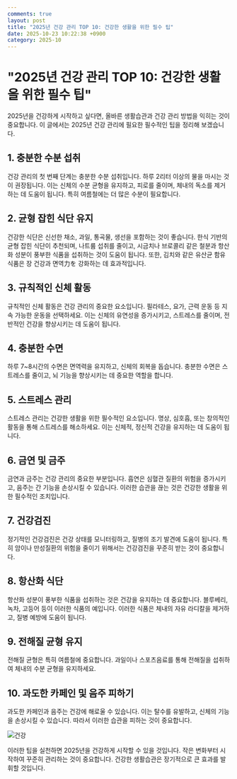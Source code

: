 ```yaml
---
comments: true
layout: post
title: "2025년 건강 관리 TOP 10: 건강한 생활을 위한 필수 팁"
date: 2025-10-23 10:22:38 +0900
category: 2025-10
---
```


# "2025년 건강 관리 TOP 10: 건강한 생활을 위한 필수 팁"

2025년을 건강하게 시작하고 싶다면, 올바른 생활습관과 건강 관리 방법을 익히는 것이 중요합니다. 이 글에서는 2025년 건강 관리에 필요한 필수적인 팁을 정리해 보겠습니다.

## 1. 충분한 수분 섭취

건강 관리의 첫 번째 단계는 충분한 수분 섭취입니다. 하루 2리터 이상의 물을 마시는 것이 권장됩니다. 이는 신체의 수분 균형을 유지하고, 피로를 줄이며, 체내의 독소를 제거하는 데 도움이 됩니다. 특히 여름철에는 더 많은 수분이 필요합니다.

## 2. 균형 잡힌 식단 유지

건강한 식단은 신선한 채소, 과일, 통곡물, 생선을 포함하는 것이 좋습니다. 한식 기반의 균형 잡힌 식단이 추천되며, 나트륨 섭취를 줄이고, 시금치나 브로콜리 같은 철분과 항산화 성분이 풍부한 식품을 섭취하는 것이 도움이 됩니다. 또한, 김치와 같은 유산균 함유 식품은 장 건강과 면역力を 강화하는 데 효과적입니다.

## 3. 규칙적인 신체 활동

규칙적인 신체 활동은 건강 관리의 중요한 요소입니다. 필라테스, 요가, 근력 운동 등 지속 가능한 운동을 선택하세요. 이는 신체의 유연성을 증가시키고, 스트레스를 줄이며, 전반적인 건강을 향상시키는 데 도움이 됩니다.

## 4. 충분한 수면

하루 7~8시간의 수면은 면역력을 유지하고, 신체의 회복을 돕습니다. 충분한 수면은 스트레스를 줄이고, 뇌 기능을 향상시키는 데 중요한 역할을 합니다.

## 5. 스트레스 관리

스트레스 관리는 건강한 생활을 위한 필수적인 요소입니다. 명상, 심호흡, 또는 창의적인 활동을 통해 스트레스를 해소하세요. 이는 신체적, 정신적 건강을 유지하는 데 도움이 됩니다.

## 6. 금연 및 금주

금연과 금주는 건강 관리의 중요한 부분입니다. 흡연은 심혈관 질환의 위험을 증가시키고, 음주는 간 기능을 손상시킬 수 있습니다. 이러한 습관을 끊는 것은 건강한 생활을 위한 필수적인 조치입니다.

## 7. 건강검진

정기적인 건강검진은 건강 상태를 모니터링하고, 질병의 조기 발견에 도움이 됩니다. 특히 암이나 만성질환의 위험을 줄이기 위해서는 건강검진을 꾸준히 받는 것이 중요합니다.

## 8. 항산화 식단

항산화 성분이 풍부한 식품을 섭취하는 것은 건강을 유지하는 데 중요합니다. 블루베리, 녹차, 고등어 등이 이러한 식품의 예입니다. 이러한 식품은 체내의 자유 라디칼을 제거하고, 질병 예방에 도움이 됩니다.

## 9. 전해질 균형 유지

전해질 균형은 특히 여름철에 중요합니다. 과일이나 스포츠음료를 통해 전해질을 섭취하여 체내의 수분 균형을 유지하세요.

## 10. 과도한 카페인 및 음주 피하기

과도한 카페인과 음주는 건강에 해로울 수 있습니다. 이는 탈수를 유발하고, 신체의 기능을 손상시킬 수 있습니다. 따라서 이러한 습관을 피하는 것이 중요합니다.

![건강](https://images.unsplash.com/photo-1477332552946-cfb384aeaf1c?crop=entropy&cs=tinysrgb&fit=max&fm=jpg&ixid=M3w4MTk5NDN8MHwxfHNlYXJjaHwxfHwlRUElQjElQjQlRUElQjAlOTV8ZW58MHx8fHwxNzYxMTgyNTM5fDA&ixlib=rb-4.1.0&q=80&w=400)

이러한 팁을 실천하면 2025년을 건강하게 시작할 수 있을 것입니다. 작은 변화부터 시작하여 꾸준히 관리하는 것이 중요합니다. 건강한 생활습관은 장기적으로 큰 효과를 발휘할 것입니다.
